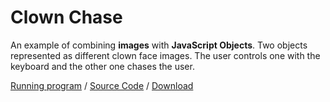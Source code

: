 # Clown Chase

An example of combining **images** with **JavaScript Objects**. Two objects represented as different clown face images. The user controls one with the keyboard and the other one chases the user.

[Running program](https//pippinbarr.github.io/cart253-2020/examples/graphics/clown-chase/) / [Source Code](https://github.com/pippinbarr/cart253-2020/tree/master/examples/graphics/clown-chase) / [Download](https//pippinbarr.github.io/cart253-2020/examples/graphics/clown-chase.zip)
